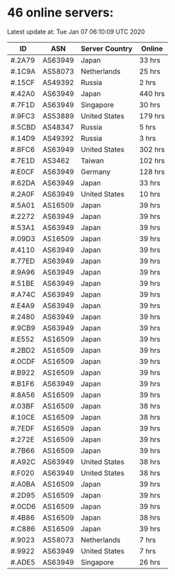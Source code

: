 # 46 online servers:

Latest update at: Tue Jan 07 06:10:09 UTC 2020

| ID | ASN | Server Country | Online |
| -- | --- | -------------- | ------ |
| #.2A79 | AS63949 | Japan | 33 hrs |
| #.1C9A | AS58073 | Netherlands | 25 hrs |
| #.15CF | AS49392 | Russia | 2 hrs |
| #.42A0 | AS63949 | Japan | 440 hrs |
| #.7F1D | AS63949 | Singapore | 30 hrs |
| #.9FC3 | AS53889 | United States | 179 hrs |
| #.5CBD | AS48347 | Russia | 5 hrs |
| #.14D9 | AS49392 | Russia | 3 hrs |
| #.8FC6 | AS63949 | United States | 302 hrs |
| #.7E1D | AS3462 | Taiwan | 102 hrs |
| #.E0CF | AS63949 | Germany | 128 hrs |
| #.62DA | AS63949 | Japan | 33 hrs |
| #.2A0F | AS63949 | United States | 10 hrs |
| #.5A01 | AS16509 | Japan | 39 hrs |
| #.2272 | AS63949 | Japan | 39 hrs |
| #.53A1 | AS63949 | Japan | 39 hrs |
| #.09D3 | AS16509 | Japan | 39 hrs |
| #.4110 | AS63949 | Japan | 39 hrs |
| #.77ED | AS63949 | Japan | 39 hrs |
| #.9A96 | AS63949 | Japan | 39 hrs |
| #.51BE | AS63949 | Japan | 39 hrs |
| #.A74C | AS63949 | Japan | 39 hrs |
| #.E4A9 | AS63949 | Japan | 39 hrs |
| #.2480 | AS63949 | Japan | 39 hrs |
| #.9CB9 | AS63949 | Japan | 39 hrs |
| #.E552 | AS16509 | Japan | 39 hrs |
| #.2BD2 | AS16509 | Japan | 39 hrs |
| #.0CDF | AS16509 | Japan | 39 hrs |
| #.B922 | AS16509 | Japan | 39 hrs |
| #.B1F6 | AS63949 | Japan | 39 hrs |
| #.8A56 | AS16509 | Japan | 39 hrs |
| #.03BF | AS16509 | Japan | 38 hrs |
| #.10CE | AS16509 | Japan | 38 hrs |
| #.7EDF | AS16509 | Japan | 39 hrs |
| #.272E | AS16509 | Japan | 39 hrs |
| #.7B66 | AS16509 | Japan | 39 hrs |
| #.A92C | AS63949 | United States | 38 hrs |
| #.F020 | AS63949 | United States | 38 hrs |
| #.A0BA | AS16509 | Japan | 39 hrs |
| #.2D95 | AS16509 | Japan | 39 hrs |
| #.0CD6 | AS16509 | Japan | 39 hrs |
| #.4B86 | AS16509 | Japan | 38 hrs |
| #.C886 | AS16509 | Japan | 39 hrs |
| #.9023 | AS58073 | Netherlands | 7 hrs |
| #.9922 | AS63949 | United States | 7 hrs |
| #.ADE5 | AS63949 | Singapore | 26 hrs |

